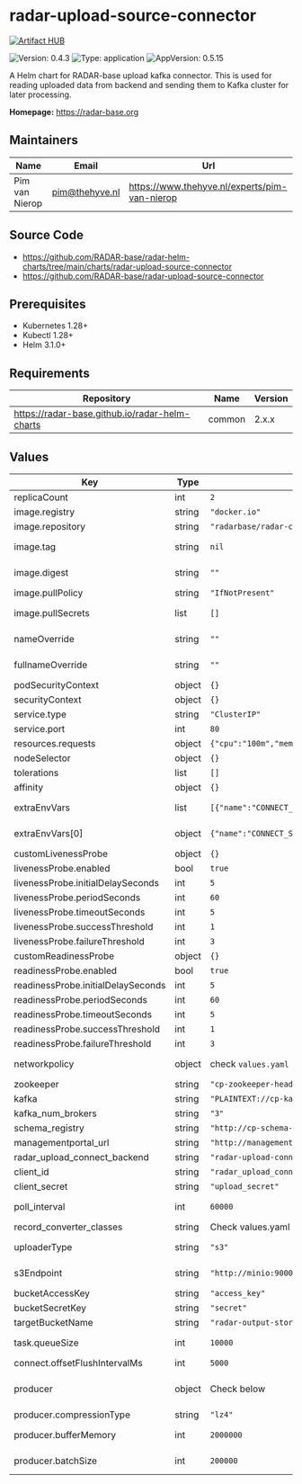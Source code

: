 

# radar-upload-source-connector
[![Artifact HUB](https://img.shields.io/endpoint?url=https://artifacthub.io/badge/repository/radar-upload-source-connector)](https://artifacthub.io/packages/helm/radar-base/radar-upload-source-connector)

![Version: 0.4.3](https://img.shields.io/badge/Version-0.4.3-informational?style=flat-square) ![Type: application](https://img.shields.io/badge/Type-application-informational?style=flat-square) ![AppVersion: 0.5.15](https://img.shields.io/badge/AppVersion-0.5.15-informational?style=flat-square)

A Helm chart for RADAR-base upload kafka connector. This is used for reading uploaded data from backend and sending them to Kafka cluster for later processing.

**Homepage:** <https://radar-base.org>

## Maintainers

| Name | Email | Url |
| ---- | ------ | --- |
| Pim van Nierop | <pim@thehyve.nl> | <https://www.thehyve.nl/experts/pim-van-nierop> |

## Source Code

* <https://github.com/RADAR-base/radar-helm-charts/tree/main/charts/radar-upload-source-connector>
* <https://github.com/RADAR-base/radar-upload-source-connector>

## Prerequisites
* Kubernetes 1.28+
* Kubectl 1.28+
* Helm 3.1.0+

## Requirements

| Repository | Name | Version |
|------------|------|---------|
| https://radar-base.github.io/radar-helm-charts | common | 2.x.x |

## Values

| Key | Type | Default | Description |
|-----|------|---------|-------------|
| replicaCount | int | `2` | Number of radar-upload-source-connector replicas to deploy |
| image.registry | string | `"docker.io"` | Image registry |
| image.repository | string | `"radarbase/radar-connect-upload-source"` | Image repository |
| image.tag | string | `nil` | Image tag (immutable tags are recommended) Overrides the image tag whose default is the chart appVersion. |
| image.digest | string | `""` | Image digest in the way sha256:aa.... Please note this parameter, if set, will override the tag |
| image.pullPolicy | string | `"IfNotPresent"` | Image pull policy |
| image.pullSecrets | list | `[]` | Optionally specify an array of imagePullSecrets. Secrets must be manually created in the namespace. e.g: pullSecrets:   - myRegistryKeySecretName  |
| nameOverride | string | `""` | String to partially override radar-upload-source-connector.fullname template with a string (will prepend the release name) |
| fullnameOverride | string | `""` | String to fully override radar-upload-source-connector.fullname template with a string |
| podSecurityContext | object | `{}` | Configure radar-upload-source-connector pods' Security Context |
| securityContext | object | `{}` | Configure radar-upload-source-connector containers' Security Context |
| service.type | string | `"ClusterIP"` | Kubernetes Service type |
| service.port | int | `80` | radar-upload-source-connector port |
| resources.requests | object | `{"cpu":"100m","memory":"800Mi"}` | CPU/Memory resource requests |
| nodeSelector | object | `{}` | Node labels for pod assignment |
| tolerations | list | `[]` | Toleration labels for pod assignment |
| affinity | object | `{}` | Affinity labels for pod assignment |
| extraEnvVars | list | `[{"name":"CONNECT_SECURITY_PROTOCOL","value":"PLAINTEXT"}]` | Additional environment variables to pass to the connector. These can be used to pass supported kafka and connect specific [configs](https://docs.confluent.io/platform/current/installation/docker/config-reference.html#kconnect-long-configuration) |
| extraEnvVars[0] | object | `{"name":"CONNECT_SECURITY_PROTOCOL","value":"PLAINTEXT"}` | Protocol used to communicate with brokers. Valid values are: PLAINTEXT, SSL, SASL_PLAINTEXT, SASL_SSL. |
| customLivenessProbe | object | `{}` | Custom livenessProbe that overrides the default one |
| livenessProbe.enabled | bool | `true` | Enable livenessProbe |
| livenessProbe.initialDelaySeconds | int | `5` | Initial delay seconds for livenessProbe |
| livenessProbe.periodSeconds | int | `60` | Period seconds for livenessProbe |
| livenessProbe.timeoutSeconds | int | `5` | Timeout seconds for livenessProbe |
| livenessProbe.successThreshold | int | `1` | Success threshold for livenessProbe |
| livenessProbe.failureThreshold | int | `3` | Failure threshold for livenessProbe |
| customReadinessProbe | object | `{}` | Custom readinessProbe that overrides the default one |
| readinessProbe.enabled | bool | `true` | Enable readinessProbe |
| readinessProbe.initialDelaySeconds | int | `5` | Initial delay seconds for readinessProbe |
| readinessProbe.periodSeconds | int | `60` | Period seconds for readinessProbe |
| readinessProbe.timeoutSeconds | int | `5` | Timeout seconds for readinessProbe |
| readinessProbe.successThreshold | int | `1` | Success threshold for readinessProbe |
| readinessProbe.failureThreshold | int | `3` | Failure threshold for readinessProbe |
| networkpolicy | object | check `values.yaml` | Network policy defines who can access this application and who this applications has access to |
| zookeeper | string | `"cp-zookeeper-headless:2181"` | Zookeeper URL |
| kafka | string | `"PLAINTEXT://cp-kafka-headless:9092"` | Kafka broker URLs |
| kafka_num_brokers | string | `"3"` | Number of brokers in the cluster |
| schema_registry | string | `"http://cp-schema-registry:8081"` | Schema registry URL |
| managementportal_url | string | `"http://management-portal:8080/managementportal"` | URL of the Management Portal |
| radar_upload_connect_backend | string | `"radar-upload-connect-backend"` | Host name of the upload connect backend application |
| client_id | string | `"radar_upload_connect"` | OAuth2 Client Id of the Upload connector |
| client_secret | string | `"upload_secret"` | OAuth2 Client secret of the Upload connector |
| poll_interval | int | `60000` | How often the connector should poll for new records from upload connect backend in milliseconds. |
| record_converter_classes | string | Check values.yaml | List of converter classes to be activated as comma separated values. |
| uploaderType | string | `"s3"` | Uploader type for converters which directly write the files bypassing the Kafka processing. e.g. images and binaries. |
| s3Endpoint | string | `"http://minio:9000/"` | Target S3 endpoint, if files should be written to a location bypassing the Kafka processing. |
| bucketAccessKey | string | `"access_key"` | Target S3 access key |
| bucketSecretKey | string | `"secret"` | Target S3 secret key |
| targetBucketName | string | `"radar-output-storage"` | Target S3 bucket name |
| task.queueSize | int | `10000` | Maximum number of source records that can be produced at a time, preventing out of memory errors. |
| connect.offsetFlushIntervalMs | int | `5000` | Interval at which to try committing offsets for tasks. See |
| producer | object | Check below | Override kafka producer configs. For more details see https://docs.confluent.io/platform/current/installation/configuration/producer-configs.html |
| producer.compressionType | string | `"lz4"` | The compression type for all data generated by the producer. |
| producer.bufferMemory | int | `2000000` | The total bytes of memory the producer can use to buffer records waiting to be sent to the server. |
| producer.batchSize | int | `200000` | Batch size in bytes to batch records together into fewer requests when multiple records are being sent to the same partition. |
